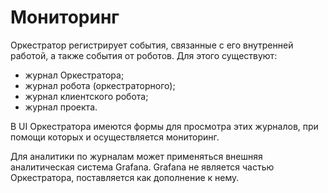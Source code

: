 # Мониторинг

Оркестратор регистрирует события, связанные с его внутренней работой, а также события от роботов. Для этого существуют:
* журнал Оркестратора; 
* журнал робота (оркестраторного);
* журнал клиентского робота;
* журнал проекта. 

В UI Оркестратора имеются формы для просмотра этих журналов, при помощи которых и осуществляется мониторинг.

Для аналитики по журналам может применяться внешняя аналитическая система Grafana. Grafana не является частью Оркестратора, поставляется как дополнение к нему.

